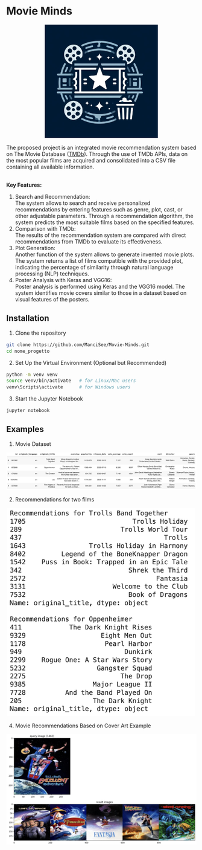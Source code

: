 # Movie Minds
<p align="center"><img src="./images/logo.jpeg" alt="logo" width="300"/></p>

The proposed project is an integrated movie recommendation system based on The Movie Database ([TMDb](https://www.themoviedb.org/)). Through the use of TMDb APIs, data on the most popular films are acquired and consolidated into a CSV file containing all available information. <br/><br/>

**Key Features:**
1. Search and Recommendation:<br/>
The system allows to search and receive personalized recommendations by entering features such as genre, plot, cast, or other adjustable parameters.
Through a recommendation algorithm, the system predicts the most suitable films based on the specified features.
2. Comparison with TMDb:<br/>
The results of the recommendation system are compared with direct recommendations from TMDb to evaluate its effectiveness.
3. Plot Generation: <br/>
Another function of the system allows to generate invented movie plots.
The system returns a list of films compatible with the provided plot, indicating the percentage of similarity through natural language processing (NLP) techniques.
4. Poster Analysis with Keras and VGG16:<br/>
Poster analysis is performed using Keras and the VGG16 model.
The system identifies movie covers similar to those in a dataset based on visual features of the posters.

## Installation
1. Clone the repository

```bash
git clone https://github.com/ManciSee/Movie-Minds.git
cd nome_progetto
```
2. Set Up the Virtual Environment (Optional but Recommended)
```bash
python -m venv venv
source venv/bin/activate   # for Linux/Mac users
venv\Scripts\activate      # for Windows users
```
3. Start the Jupyter Notebook
```bash
jupyter notebook
```

## Examples
1. Movie Dataset
<p align="center"><img src="./images/dataset.png" alt="dataset" /></p>

2. Recommendations for two films
<p align="center"><img src="./images/recommendations.png" alt="recommendations" width="500" /></p>

4. Movie Recommendations Based on Cover Art Example
<p align="center"><img src="./images/poster recommendations.png" alt="dataset" /></p>




    
